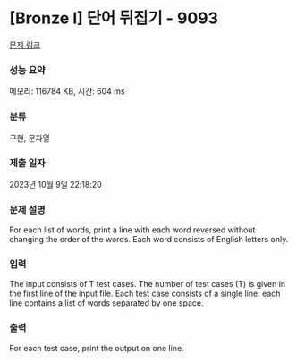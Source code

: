 # [Bronze I] 단어 뒤집기 - 9093 

[문제 링크](https://www.acmicpc.net/problem/9093) 

### 성능 요약

메모리: 116784 KB, 시간: 604 ms

### 분류

구현, 문자열

### 제출 일자

2023년 10월 9일 22:18:20

### 문제 설명

<p>For each list of words, print a line with each word reversed without changing the order of the words. Each word consists of English letters only.</p>

### 입력 

 <p>The input consists of T test cases. The number of test cases (T) is given in the first line of the input file. Each test case consists of a single line: each line contains a list of words separated by one space.</p>

### 출력 

 <p>For each test case, print the output on one line.</p>

